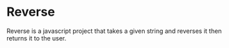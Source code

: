 # Reverse
Reverse is a javascript project that takes a given string and reverses it then returns it to the user.
